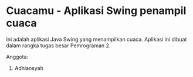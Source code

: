 # Cuacamu - Aplikasi Swing penampil cuaca

Ini adalah aplikasi Java Swing yang menampilkan cuaca. Aplikasi ini dibuat dalam rangka tugas besar Pemrograman 2.

Anggota:
1. Adhiansyah